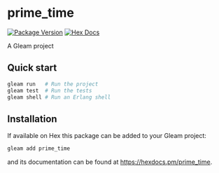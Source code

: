 # prime_time

[![Package Version](https://img.shields.io/hexpm/v/prime_time)](https://hex.pm/packages/prime_time)
[![Hex Docs](https://img.shields.io/badge/hex-docs-ffaff3)](https://hexdocs.pm/prime_time/)

A Gleam project

## Quick start

```sh
gleam run   # Run the project
gleam test  # Run the tests
gleam shell # Run an Erlang shell
```

## Installation

If available on Hex this package can be added to your Gleam project:

```sh
gleam add prime_time
```

and its documentation can be found at <https://hexdocs.pm/prime_time>.
